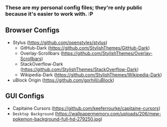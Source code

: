 ### These are my personal config files; they're only public because it's easier to work with. :P

Browser Configs
---------------

* Stylus (https://github.com/openstyles/stylus)
    * GitHub-Dark (https://github.com/StylishThemes/GitHub-Dark)
    * Overlay-Scrollbars (https://github.com/StylishThemes/Overlay-Scrollbars)
    * StackOverflow-Dark (https://github.com/StylishThemes/StackOverflow-Dark)
    * Wikipedia-Dark (https://github.com/StylishThemes/Wikipedia-Dark)
* uBlock Origin (https://github.com/gorhill/uBlock)

GUI Configs
-----------

* Capitaine Cursors (https://github.com/keeferrourke/capitaine-cursors)
* `Desktop Background` (https://wallpapermemory.com/uploads/206/mew-pokemon-background-full-hd-279250.jpg)

